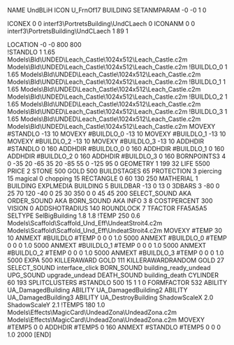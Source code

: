 NAME UndBLiH
ICON U_FrnOf17
BUILDING
SETANMPARAM -0 -0 1 0

ICONEX 0 0 interf3\PortretsBuilding\UndCLaech 0
ICONANM 0 0 interf3\PortretsBuilding\UndCLaech 1 89 1

LOCATION -0 -0 800 800              
!STANDLO      1 1.65 Models\Bld\UNDED\Leach_Castle\1024x512\Leach_Castle.c2m Models\Bld\UNDED\Leach_Castle\1024x512\Leach_Castle.c2m 
!BUILDLO_0    1 1.65 Models\Bld\UNDED\Leach_Castle\1024x512\Leach_Castle.c2m Models\Bld\UNDED\Leach_Castle\1024x512\Leach_Castle.c2m 
!BUILDLO_1    1 1.65 Models\Bld\UNDED\Leach_Castle\1024x512\Leach_Castle.c2m Models\Bld\UNDED\Leach_Castle\1024x512\Leach_Castle.c2m 
!BUILDLO_2    1 1.65 Models\Bld\UNDED\Leach_Castle\1024x512\Leach_Castle.c2m Models\Bld\UNDED\Leach_Castle\1024x512\Leach_Castle.c2m 
!BUILDLO_3    1 1.65 Models\Bld\UNDED\Leach_Castle\1024x512\Leach_Castle.c2m Models\Bld\UNDED\Leach_Castle\1024x512\Leach_Castle.c2m 
MOVEXY #STANDLO   -13 10
MOVEXY #BUILDLO_0 -13 10
MOVEXY #BUILDLO_1 -13 10
MOVEXY #BUILDLO_2 -13 10
MOVEXY #BUILDLO_3 -13 10
ADDHDIR #STANDLO 0 160
ADDHDIR #BUILDLO_0 0 160
ADDHDIR #BUILDLO_1 0 160
ADDHDIR #BUILDLO_2 0 160
ADDHDIR #BUILDLO_3 0 160
BORNPOINTS3 4 0 -35 20   -65 35 20   -85 55 0   -125 95 0
GEOMETRY 1 199 32
LIFE     5500
PRICE 2 STONE 500 GOLD 500
BUILDSTAGES 65
PROTECTION 3 piercing 15 magical 0 chopping 15
RECTANGLE    0 60 130 250
MATHERIAL 1 BUILDING
EXPLMEDIA BUILDING 5
BUILDBAR    -13 0 13 0
3DBARS 3 -80 0 25 70 120 -40 0 25 30 350  0 0 45 45 200
SELECT_SOUND AKA
ORDER_SOUND AKA
BORN_SOUND   AKA
INFO 3 8
COSTPERCENT 300
VISION 0
ADDSHOTRADIUS 140
ROUNDLOCK 7
TFACTOR FFA5A5A5
SELTYPE SelBigBuilding 1.8 1.8
!TEMP 250 0.6 Models\Scaffold\Scaffold_Und_Eff\UndeatStroit4.c2m Models\Scaffold\Scaffold_Und_Eff\UndeatStroit4.c2m
MOVEXY  #TEMP 30 10
ANMEXT #BUILDLO #TEMP  0 0 0 1.0 5000
ANMEXT #BUILDLO_0 #TEMP  0 0 0 1.0 5000
ANMEXT #BUILDLO_1 #TEMP  0 0 0 1.0 5000
ANMEXT #BUILDLO_2 #TEMP  0 0 0 1.0 5000
ANMEXT #BUILDLO_3 #TEMP  0 0 0 1.0 5000
EXPA 500
KILLERAWARD             GOLD 111
KILLERAWARDRANDOM       GOLD 27
SELECT_SOUND interface_click
BORN_SOUND building_ready_undead
UPG_SOUND upgrade_undead
DEATH_SOUND building_death
CYLINDER 60 193
SPLITCLUSTERS #STANDLO 500 15 1 1 0
FORMFACTOR 532
ABILITY UA_DamagedBuilding
ABILITY UA_DamagedBuilding2
ABILITY UA_DamagedBuilding3
ABILITY UA_DestroyBuilding
ShadowScaleX 2.0
ShadowScaleY 2.1
!TEMP5 180 1.0 Models\Effects\MagicCard\UndeadZona\UndeadZona.c2m Models\Effects\MagicCard\UndeadZona\UndeadZona.c2m
MOVEXY  #TEMP5 0 0
ADDHDIR #TEMP5 0 160
ANMEXT #STANDLO #TEMP5 0 0 0 1.0 2000
[END]
